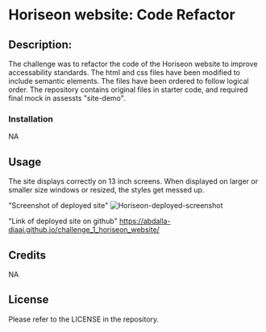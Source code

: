 # Horiseon website: Code Refactor

## Description:

The challenge was to refactor the code of the Horiseon website to improve accessability standards. The html and css files have been modified to include semantic elements. The files have been ordered to follow logical order. The repository contains original files in starter code, and required final mock in assessts "site-demo".

### Installation

NA

## Usage

The site displays correctly on 13 inch screens. When displayed on larger or smaller size windows or resized, the styles get messed up. 

"Screenshot of deployed site"
![Horiseon-deployed-screenshot](https://github.com/abdalla-diaai/challenge_1_horiseon_website/assets/56742529/0c3f885f-fe4d-4e9c-88b1-f2d99eb0975b)

"Link of deployed site on github"
https://abdalla-diaai.github.io/challenge_1_horiseon_website/

## Credits

NA

## License

Please refer to the LICENSE in the repository.

